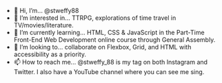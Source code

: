 - 👋 Hi, I’m... @stweffy88
- 👀 I’m interested in... TTRPG, explorations of time travel in TV/movies/literature.
- 🌱 I’m currently learning... HTML, CSS & JavaScript in the Part-Time Front-End Web Development online course through General Assembly.
- 💞️ I’m looking to... collaborate on Flexbox, Grid, and HTML with accessibility as a priority. 
- 📫 How to reach me... @stweffy_88 is my tag on both Instagram and Twitter. I also have a YouTube channel where you can see me sing.

<!---
stweffy88/stweffy88 is a ✨ special ✨ repository because its `README.md` (this file) appears on your GitHub profile.
You can click the Preview link to take a look at your changes.
--->
